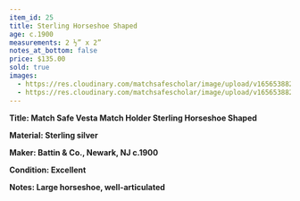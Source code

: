 ```yaml
---
item_id: 25
title: Sterling Horseshoe Shaped
age: c.1900
measurements: 2 ½” x 2”
notes_at_bottom: false
price: $135.00
sold: true
images:
  - https://res.cloudinary.com/matchsafescholar/image/upload/v1656538823/horseshoe2.jpg
  - https://res.cloudinary.com/matchsafescholar/image/upload/v1656538821/horseshoe1.jpg
---
```

**Title:		Match Safe Vesta Match Holder Sterling Horseshoe Shaped** 


**Material:	Sterling silver**


**Maker:	        Battin & Co., Newark, NJ c.1900**


**Condition:	Excellent**


**Notes:		Large horseshoe, well-articulated**